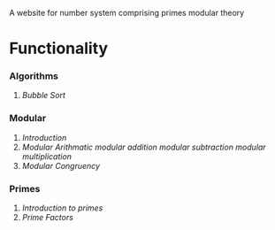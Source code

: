 A website for number system comprising primes modular theory
# Functionality
### Algorithms
1. _Bubble Sort_
### Modular
1. _Introduction_
2. _Modular Arithmatic_
   *modular addition*
   *modular subtraction*
   *modular multiplication*
3. _Modular Congruency_
### Primes
1. _Introduction to primes_
2. _Prime Factors_
